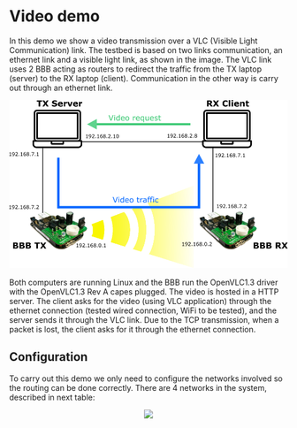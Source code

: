 # Video demo

In this demo we show a video transmission over a VLC (Visible Light Communication) link. The
testbed is based on two links communication, an ethernet link and a visible light link, as shown
in the image. The VLC link uses 2 BBB acting as routers to redirect the traffic from the TX
laptop (server) to the RX laptop (client). Communication in the other way is carry out through
an ethernet link.

![Video Demo Network](videoDemo_network.png)

Both computers are running Linux and the BBB run the OpenVLC1.3 driver with the
OpenVLC1.3 Rev A capes plugged.
The video is hosted in a HTTP server. The client asks for the video (using VLC application)
through the ethernet connection (tested wired connection, WiFi to be tested), and the server
sends it through the VLC link. Due to the TCP transmission, when a packet is lost, the client
asks for it through the ethernet connection.

## Configuration

To carry out this demo we only need to configure the networks involved so the routing can be done correctly.
There are 4 networks in the system, described in next table:

<p align="center">
  <img src="http://i63.tinypic.com/290wknp.jpg">
</p>
